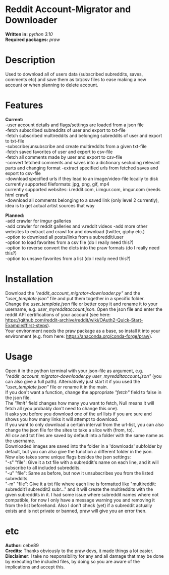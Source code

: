 # Reddit Account-Migrator and Downloader
**Written in:** *python 3.10*  
**Required packages:** *praw*

# Description
Used to download all of users data (subscribed subreddits, saves, comments etc) and save them as txt/csv files to ease making a new account or when planning to delete account.

# Features
**Current:**  
-user account details and flags/settings are loaded from a json file  
-fetch subscribed subreddits of user and export to txt-file  
-fetch subscribed multireddits and belonging subreddits of user and export to txt-file  
-subscribe/unsubscribe and create multireddits from a given txt-file  
-fetch saved favorites of user and export to csv-file  
-fetch all comments made by user and export to csv-file  
-convert fetched comments and saves into a dictionary secluding relevant parts and changing format
-extract specified urls from fetched saves and export to csv-file  
-download specified urls if they lead to an image/video-file locally to disk
 currently supported fileformats: jpg, png, gif, mp4  
 currently supported websites: i.reddit.com, i.imgur.com, imgur.com (needs html crawl)  
-download all comments belonging to a saved link (only level 2 currently), idea is to get actual artist sources that way

**Planned:**  
-add crawler for imgur galleries  
-add crawler for reddit galleries and v.reddit videos
-add more other websites to extract and crawl for and download (twitter, giphy etc.)  
-option to download all posts/links from a subreddit/user  
-option to load favorites from a csv file (do I really need this?)  
-option to reverse convert the dicts into the praw formats  (do I really need this?)  
-option to unsave favorites from a list  (do I really need this?)  

# Installation
Download the *"reddit_account_migrator-downloader.py"* and the *"user_template.json"* file and put them together in a specific folder.  
Change the *user_template.json* file or better copy it and rename it to your username, e.g. *user_myredditaccount.json*.
Open the json file and enter the reddit API certifications of your account (see here: https://github.com/reddit-archive/reddit/wiki/OAuth2-Quick-Start-Example#first-steps).  
Your environment needs the praw package as a base, so install it into your environment (e.g. from here: https://anaconda.org/conda-forge/praw).

# Usage
Open it in the python terminal with your json-file as argument, e.g. *"reddit_account_migrator-downloader.py user_myredditaccount.json"* (you can also give a full path).
Alternatively just start it if you used the *"user_template.json"* file or rename it in the main.  
If you don't want a function, change the appropriate *"fetch"* field to false in the json file.  
The *"limit"* field changes how many you want to fetch, Null means it will fetch all (you probably don't need to change this one).  
It asks you before you download one of the url lists if you are sure and shows you how many links it will attempt to download.  
If you want to only download a certain interval from the url-list, you can also change the json file for the sites to take a slice with (from, to).  
All csv and txt files are saved by default into a folder with the same name as the username.   
Downloaded images are saved into the folder in a 'downloads' subfolder by default, but you can also give the function a different folder in the json.  
Now also takes  some unique flags besides the json settings:  
"-s" "file": Give it a txt file with a subreddit's name on each line, and it will subscribe to all included subreddits.  
"-u" "file": Same as before, but now it unsubscribes you from the listed subreddits.  
"-m" "file": Give it a txt file where each line is formatted like "multireddit: subreddit1 subreddit2 subr..." and it will create the multireddits with the given subreddits in it.
I had some issue where subreddit names where not compatible, for now I only have a message warning you and removing it from the list beforehand.
Also I don't check (yet) if a subreddit actually exists and is not private or banned, praw will give you an error then.

# etc
**Author:** cebe89  
**Credits:** Thanks obviously to the praw devs, it made things a lot easier.  
**Disclaimer**: I take no responsibility for any and all damage that may be done by executing the included files, by doing so you are aware of the implications and accept this.  
